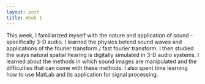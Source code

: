 ```yaml
---
layout: post
title: Week 1
---
```


This week, I familiarized myself with the nature and application of sound - specifically 3-D audio. I learned the physics behind sound waves and applications of the fourier transform / fast fourier transform. I then studied the ways natural spatial hearing is digitally simulated in 3-D audio systems. I learned about the methods in which sound images are manipulated and the difficulties that can come with these methods. I also spent time learning how to use MatLab and its application for signal processing.
